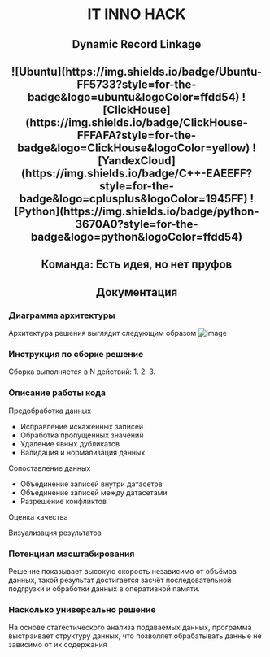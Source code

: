 <h1 align="center">IT INNO HACK</h1>
<h2 align="center">Dynamic Record Linkage</h2>

<h2 align="center">![Ubuntu](https://img.shields.io/badge/Ubuntu-FF5733?style=for-the-badge&logo=ubuntu&logoColor=ffdd54) ![ClickHouse](https://img.shields.io/badge/ClickHouse-FFFAFA?style=for-the-badge&logo=ClickHouse&logoColor=yellow) ![YandexCloud](https://img.shields.io/badge/C++-EAEEFF?style=for-the-badge&logo=cplusplus&logoColor=1945FF) ![Python](https://img.shields.io/badge/python-3670A0?style=for-the-badge&logo=python&logoColor=ffdd54) </h2>

<h2 align="center">Команда: Есть идея, но нет пруфов</h2>

<h2 align="center">Документация</h2>

### Диаграмма архитектуры
Архитектура решения выглядит следующим образом
![image](https://github.com/user-attachments/assets/85ab7282-9261-4e4f-92ec-fb290cf8cca2)

### Инструкция по сборке решение
Сборка выполняется в N действий:
1.
2.
3.

### Описание работы кода
Предобработка данных
 - Исправление искаженных записей
 - Обработка пропущенных значений
 - Удаление явных дубликатов
 - Валидация и нормализация данных
   
Сопоставление данных
 - Объединение записей внутри датасетов 
 - Объединение записей между датасетами
 - Разрешение конфликтов
   
Оценка качества

Визуализация результатов


### Потенциал масштабирования
Решение показывает высокую скорость независимо от объёмов данных, такой результат достигается засчёт последовательной подгрузки и обработки данных в оперативной памяти.


### Насколько универсально решение
На основе статестического анализа подаваемых данных, программа выстраивает структуру данных, что позволяет обрабатывать данные не зависимо от их содержания 
